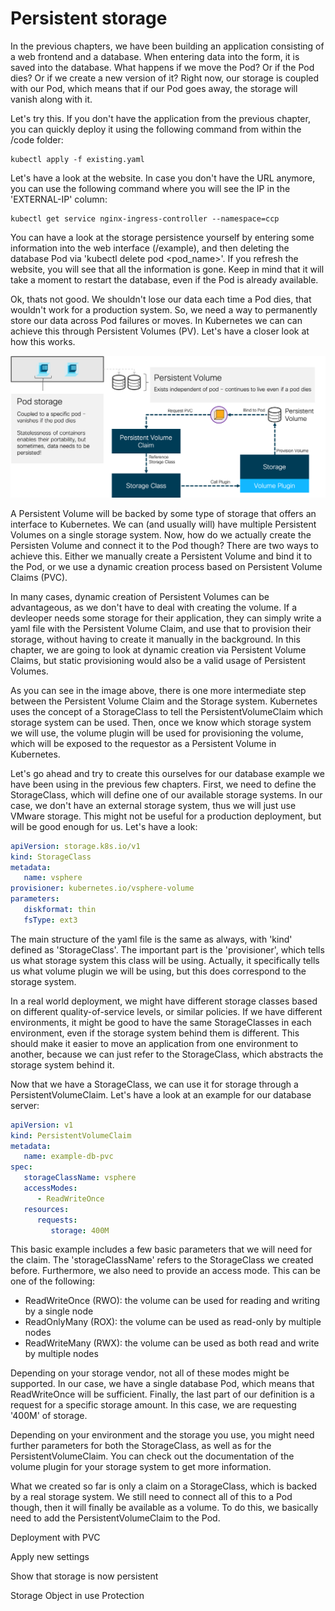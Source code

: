 # Persistent storage
In the previous chapters, we have been building an application consisting of a web frontend and a database. When entering data into the form, it is saved into the database. What happens if we move the Pod? Or if the Pod dies? Or if we create a new version of it? Right now, our storage is coupled with our Pod, which means that if our Pod goes away, the storage will vanish along with it.

Let's try this. If you don't have the application from the previous chapter, you can quickly deploy it using the following command from within the /code folder:

```
kubectl apply -f existing.yaml
```

Let's have a look at the website. In case you don't have the URL anymore, you can use the following command where you will see the IP in the 'EXTERNAL-IP' column:

```
kubectl get service nginx-ingress-controller --namespace=ccp
```

You can have a look at the storage persistence yourself by entering some information into the web interface (<IP>/example), and then deleting the database Pod via 'kubectl delete pod <pod_name>'. If you refresh the website, you will see that all the information is gone. Keep in mind that it will take a moment to restart the database, even if the Pod is already available.

Ok, thats not good. We shouldn't lose our data each time a Pod dies, that wouldn't work for a production system. So, we need a way to permanently store our data across Pod failures or moves. In Kubernetes we can can achieve this through Persistent Volumes (PV). Let's have a closer look at how this works.

![Storage Design](img/storage_design.png?raw=true "Storage Design")

A Persistent Volume will be backed by some type of storage that offers an interface to Kubernetes. We can (and usually will) have multiple Persistent Volumes on a single storage system. Now, how do we actually create the Persisten Volume and connect it to the Pod though? There are two ways to achieve this. Either we manually create a Persistent Volume and bind it to the Pod, or we use a dynamic creation process based on Persistent Volume Claims (PVC).

In many cases, dynamic creation of Persistent Volumes can be advantageous, as we don't have to deal with creating the volume. If a devleoper needs some storage for their application, they can simply write a yaml file with the Persistent Volume Claim, and use that to provision their storage, without having to create it manually in the background. In this chapter, we are going to look at dynamic creation via Persistent Volume Claims, but static provisioning would also be a valid usage of Persistent Volumes.

As you can see in the image above, there is one more intermediate step between the Persistent Volume Claim and the Storage system. Kubernetes uses the concept of a StorageClass to tell the PersistentVolumeClaim which storage system can be used. Then, once we know which storage system we will use, the volume plugin will be used for provisioning the volume, which will be exposed to the requestor as a Persistent Volume in Kubernetes.

Let's go ahead and try to create this ourselves for our database example we have been using in the previous few chapters. First, we need to define the StorageClass, which will define one of our available storage systems. In our case, we don't have an external storage system, thus we will just use VMware storage. This might not be useful for a production deployment, but will be good enough for us. Let's have a look:

```yaml
apiVersion: storage.k8s.io/v1
kind: StorageClass
metadata:
   name: vsphere
provisioner: kubernetes.io/vsphere-volume
parameters:
   diskformat: thin
   fsType: ext3
```

The main structure of the yaml file is the same as always, with 'kind' defined as 'StorageClass'. The important part is the 'provisioner', which tells us what storage system this class will be using. Actually, it specifically tells us what volume plugin we will be using, but this does correspond to the storage system.

In a real world deployment, we might have different storage classes based on different quality-of-service levels, or similar policies. If we have different environments, it might be good to have the same StorageClasses in each environment, even if the storage system behind them is different. This should make it easier to move an application from one environment to another, because we can just refer to the StorageClass, which abstracts the storage system behind it.

Now that we have a StorageClass, we can use it for storage through a PersistentVolumeClaim. Let's have a look at an example for our database server:

```yaml
apiVersion: v1
kind: PersistentVolumeClaim
metadata:
   name: example-db-pvc
spec:
   storageClassName: vsphere
   accessModes:
      - ReadWriteOnce
   resources:
      requests:
         storage: 400M
```

This basic example includes a few basic parameters that we will need for the claim. The 'storageClassName' refers to the StorageClass we created before. Furthermore, we also need to provide an access mode. This can be one of the following:
* ReadWriteOnce (RWO): the volume can be used for reading and writing by a single node
* ReadOnlyMany (ROX): the volume can be used as read-only by multiple nodes
* ReadWriteMany (RWX): the volume can be used as both read and write by multiple nodes

Depending on your storage vendor, not all of these modes might be supported. In our case, we have a single database Pod, which means that ReadWriteOnce will be sufficient. Finally, the last part of our definition is a request for a specific storage amount. In this case, we are requesting '400M' of storage.

Depending on your environment and the storage you use, you might need further parameters for both the StorageClass, as well as for the PersistentVolumeClaim. You can check out the documentation of the volume plugin for your storage system to get more information.

What we created so far is only a claim on a StorageClass, which is backed by a real storage system. We still need to connect all of this to a Pod though, then it will finally be available as a volume. To do this, we basically need to add the PersistentVolumeClaim to the Pod.

Deployment with PVC

Apply new settings

Show that storage is now persistent

Storage Object in use Protection
